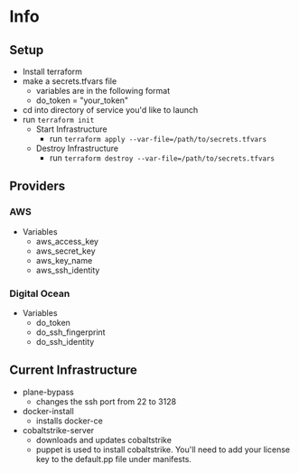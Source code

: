 # Info

## Setup

* Install terraform
* make a secrets.tfvars file
  * variables are in the following format
  * do_token = "your_token"
* cd into directory of service you'd like to launch
* run `terraform init`
  * Start Infrastructure
    * run `terraform apply --var-file=/path/to/secrets.tfvars`
  * Destroy Infrastructure
    * run `terraform destroy --var-file=/path/to/secrets.tfvars`

## Providers

### AWS

* Variables
  * aws_access_key
  * aws_secret_key
  * aws_key_name
  * aws_ssh_identity

### Digital Ocean

* Variables
  * do_token
  * do_ssh_fingerprint
  * do_ssh_identity

## Current Infrastructure

* plane-bypass
  * changes the ssh port from 22 to 3128
* docker-install
  * installs docker-ce
* cobaltstrike-server
  * downloads and updates cobaltstrike
  * puppet is used to install cobaltstrike. You'll need to add your license key to the default.pp file under manifests.